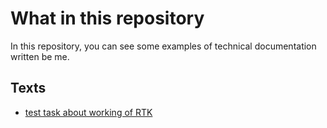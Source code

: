 # What in this repository

In this repository, you can see some examples of technical documentation written be me.

## Texts

- [test task about working of RTK](./test-task-for-emlid.md)